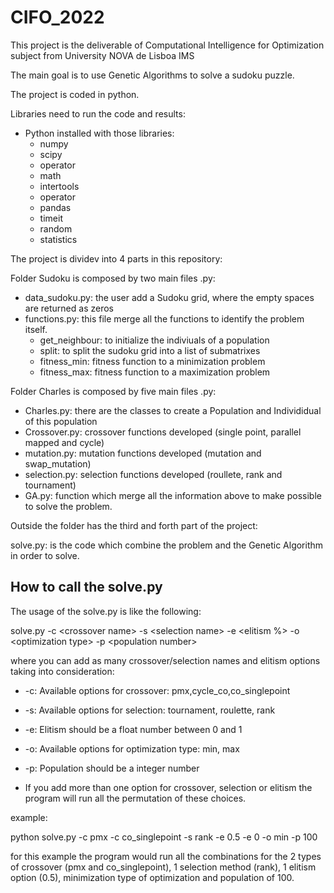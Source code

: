 # CIFO_2022

This project is the deliverable of Computational Intelligence for Optimization subject from University NOVA de Lisboa IMS 

The main goal is to use Genetic Algorithms to solve a sudoku puzzle.

The project is coded in python.

Libraries need to run the code and results:

- Python installed with those libraries:
  * numpy
  * scipy
  * operator
  * math
  * intertools
  * operator
  * pandas
  * timeit
  * random
  * statistics

The project is dividev into 4 parts in this repository:

Folder Sudoku is composed by two main files .py:
- data_sudoku.py: the user add a Sudoku grid, where the empty spaces are returned as zeros
- functions.py: this file merge all the functions to identify the problem itself.
  * get_neighbour: to initialize the indiviuals of a population
  * split: to split the sudoku grid into a list of submatrixes 
  * fitness_min: fitness function to a minimization problem
  * fitness_max: fitness function to a maximization problem
  
Folder Charles is composed by five main files .py:
- Charles.py: there are the classes to create a Population and Individidual of this population
- Crossover.py: crossover functions developed (single point, parallel mapped and cycle)
- mutation.py: mutation functions developed (mutation and swap_mutation)
- selection.py: selection functions developed (roullete, rank and tournament)
- GA.py: function which merge all the information above to make possible to solve the problem.
 
 Outside the folder has the third and forth part of the project:
 
 solve.py: is the code which combine the problem and the Genetic Algorithm in order to solve.
 
## How to call the solve.py

The usage of the solve.py is like the following:

solve.py -c \<crossover name> -s \<selection name> -e \<elitism %> -o \<optimization type> -p \<population number>

where you can add as many crossover/selection names and elitism options taking into consideration:
- -c: Available options for crossover: pmx,cycle_co,co_singlepoint
- -s: Available options for selection: tournament, roulette, rank
- -e: Elitism should be a float number between 0 and 1
- -o: Available options for optimization type: min, max
- -p: Population should be a integer number

- If you add more than one option for crossover, selection or elitism the program will run all the permutation of these choices.

example:

python solve.py -c pmx -c co_singlepoint -s rank -e 0.5 -e 0 -o min -p 100

for this example the program would run all the combinations for the 2 types of crossover (pmx and co_singlepoint), 1 selection method (rank), 1 elitism option (0.5), minimization type of optimization and population of 100.
